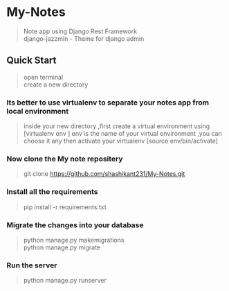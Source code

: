 # My-Notes
>Note app using Django Rest Framework \
>django-jazzmin - Theme for django admin

## Quick Start

> open terminal \
> create a new directory

### Its better to use virtualenv to separate your notes app from  local environment
>inside your new directory ,first create a virtual environment using [virtualenv env ]
>env is the name of your virtual environment ,you can choose it any
>then activate your virtualenv [source env/bin/activate]

### Now clone the My note repositery
> git clone https://github.com/shashikant231/My-Notes.git
### Install all the requirements
> pip install -r requirements.txt
### Migrate the changes into your database
> python manage.py makemigrations \
> python manage.py migrate
### Run the server
> python manage.py runserver

